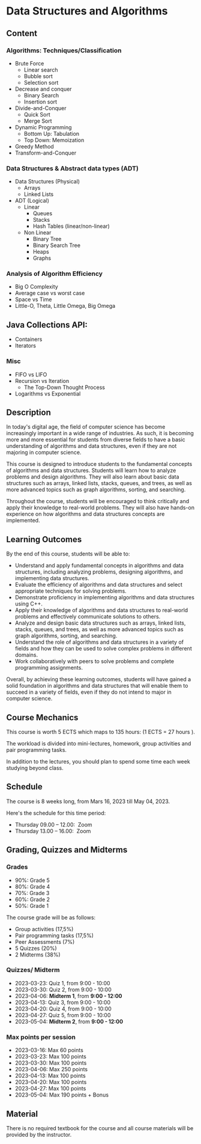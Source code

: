 # Data Structures and Algorithms

## Content

### Algorithms: Techniques/Classification

- Brute Force
  - Linear search
  - Bubble sort
  - Selection sort
- Decrease and conquer
  - Binary Search
  - Insertion sort
- Divide-and-Conquer
  - Quick Sort
  - Merge Sort
- Dynamic Programming
  - Bottom Up: Tabulation
  - Top Down: Memoization
- Greedy Method
- Transform-and-Conquer

### Data Structures & Abstract data types (ADT)

- Data Structures (Physical)
  - Arrays
  - Linked Lists
- ADT (Logical)
  - Linear
    - Queues
    - Stacks
    - Hash Tables (linear/non-linear)
  - Non Linear
    - Binary Tree
    - Binary Search Tree
    - Heaps
    - Graphs

### Analysis of Algorithm Efficiency

- Big O Complexity
- Average case vs worst case
- Space vs Time
- Little-O, Theta, Little Omega, Big Omega

## Java Collections API:

- Containers
- Iterators

### Misc

- FIFO vs LIFO
- Recursion vs Iteration
  - The Top-Down Thought Process
- Logarithms vs Exponential

## Description

In today's digital age, the field of computer science has become increasingly important in a wide range of industries. As such, it is becoming more and more essential for students from diverse fields to have a basic understanding of algorithms and data structures, even if they are not majoring in computer science.

This course is designed to introduce students to the fundamental concepts of algorithms and data structures. Students will learn how to analyze problems and design algorithms. They will also learn about basic data structures such as arrays, linked lists, stacks, queues, and trees, as well as more advanced topics such as graph algorithms, sorting, and searching.

Throughout the course, students will be encouraged to think critically and apply their knowledge to real-world problems. They will also have hands-on experience on how algorithms and data structures concepts are implemented.

## Learning Outcomes

By the end of this course, students will be able to:

- Understand and apply fundamental concepts in algorithms and data structures, including analyzing problems, designing algorithms, and implementing data structures.
- Evaluate the efficiency of algorithms and data structures and select appropriate techniques for solving problems.
- Demonstrate proficiency in implementing algorithms and data structures using C++.
- Apply their knowledge of algorithms and data structures to real-world problems and effectively communicate solutions to others.
- Analyze and design basic data structures such as arrays, linked lists, stacks, queues, and trees, as well as more advanced topics such as graph algorithms, sorting, and searching.
- Understand the role of algorithms and data structures in a variety of fields and how they can be used to solve complex problems in different domains.
- Work collaboratively with peers to solve problems and complete programming assignments.

Overall, by achieving these learning outcomes, students will have gained a solid foundation in algorithms and data structures that will enable them to succeed in a variety of fields, even if they do not intend to major in computer science.

## Course Mechanics

This course is worth 5 ECTS which maps to 135 hours: (1 ECTS = 27 hours ).

The workload is divided into mini-lectures, homework, group activities and pair programming tasks.

In addition to the lectures, you should plan to spend some time each week studying beyond class.

## Schedule

The course is 8 weeks long, from Mars 16, 2023 till May 04, 2023.

Here's the schedule for this time period:

- Thursday 09.00 – 12.00:  Zoom
- Thursday 13.00 – 16.00:  Zoom

## Grading, Quizzes and Midterms

### Grades

- 90%: Grade 5
- 80%: Grade 4
- 70%: Grade 3
- 60%: Grade 2
- 50%: Grade 1

The course grade will be as follows:

- Group activities (17,5%)
- Pair programming tasks (17,5%)
- Peer Assessments (7%)
- 5 Quizzes (20%)
- 2 Midterms (38%)

### Quizzes/ Midterm

- 2023-03-23: Quiz 1, from 9:00 - 10:00
- 2023-03-30: Quiz 2, from 9:00 - 10:00
- 2023-04-06: **Midterm 1**, from **9:00 - 12:00**
- 2023-04-13: Quiz 3, from 9:00 - 10:00
- 2023-04-20: Quiz 4, from 9:00 - 10:00
- 2023-04-27: Quiz 5, from 9:00 - 10:00
- 2023-05-04: **Midterm 2**, from **9:00 - 12:00**

### Max points per session

- 2023-03-16: Max 60 points
- 2023-03-23: Max 100 points
- 2023-03-30: Max 100 points
- 2023-04-06: Max 250 points
- 2023-04-13: Max 100 points
- 2023-04-20: Max 100 points
- 2023-04-27: Max 100 points
- 2023-05-04: Max 190 points + Bonus

## Material

There is no required textbook for the course and all course materials will be provided by the instructor.
